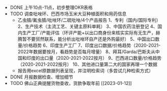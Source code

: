 - DONE 上午10点-11点，初步整理OKR表格
- TODO 调查吡唑环、巴西市场玉米大豆种植面积和用药信息
	- 乙虫腈/氟虫腈/吡唑环/二硫吡唑/4个产品报告
	  1、专利（国内/国际专利）
	  2、生产技术（主流工艺、关键主原料单耗）
	  3、中国农药注册登记
	  4、国内生产工厂/产能评估（环评产能+以出口商身份来核实实际有无生产，赫腾暂不要贸然联系，能分析出吡唑环自产还是外购最好）
	  5、中国出口数量/价格趋势
	  6、印度生产工厂
	  7、印度出口数据/价格趋势（2020-2021-2022年数据要按月，看趋势是否每月增量）
	  8、拜耳/Garda/巴斯夫从中国和印度的出口量（2020-2021-2022按月）
	  9、巴西进口数量/价格趋势（2020-2021-2022按月）
	  10、其他进口量第二大的国家再理一个数据
	- 报告用excel原数据列表呈现，并注明检索词（多尝试几种检索方式）
- DONE 月报数据检查、增加细节
- TODO 佛山正典提醒货物查收，货款争取年前 [[2023-01-12]]